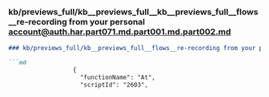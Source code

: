 ### kb/previews_full/kb__previews_full__kb__previews_full__flows__re-recording from your personal account@auth.har.part071.md.part001.md.part002.md

```md
### kb/previews_full/kb__previews_full__flows__re-recording from your personal account@auth.har.part071.md.part001.md (part 002)

```md
                  {
                    "functionName": "At",
                    "scriptId": "2603",
    
```

```

```
